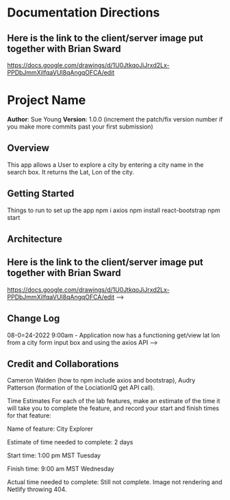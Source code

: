 # Documentation Directions

## Here is the link to the client/server image put together with Brian Sward

https://docs.google.com/drawings/d/1U0JtkqoJiJrxd2Lx-PPDbJmmXiIfqaVUl8qAngqOFCA/edit


# Project Name

**Author**: Sue Young
**Version**: 1.0.0 (increment the patch/fix version number if you make more commits past your first submission)

## Overview
This app allows a User to explore a city by entering a city name in the search box. It returns the Lat, Lon of the city.  

## Getting Started
Things to run to set up the app
npm i axios
npm install react-bootstrap
npm start


## Architecture
## Here is the link to the client/server image put together with Brian Sward

https://docs.google.com/drawings/d/1U0JtkqoJiJrxd2Lx-PPDbJmmXiIfqaVUl8qAngqOFCA/edit
 -->

## Change Log

08-0=24-2022 9:00am - Application now has a functioning get/view lat lon from a city form input box and using the axios API -->

## Credit and Collaborations
Cameron Walden (how to npm include axios and bootstrap), Audry Patterson (formation of the LociationIQ get API call).


Time Estimates
For each of the lab features, make an estimate of the time it will take you to complete the feature, and record your start and finish times for that feature:

Name of feature: City Explorer 

Estimate of time needed to complete: 2 days

Start time: 1:00 pm MST Tuesday

Finish time: 9:00 am MST Wednesday

Actual time needed to complete: Still not complete. Image not rendering and Netlify throwing 404. 